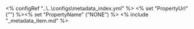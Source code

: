 <% configRef "..\\..\\configs\\metadata_index.yml" %>
<% set "PropertyUrl" ("") %><% set "PropertyName" ("NONE") %>
<% include "_metadata_item.md" %>